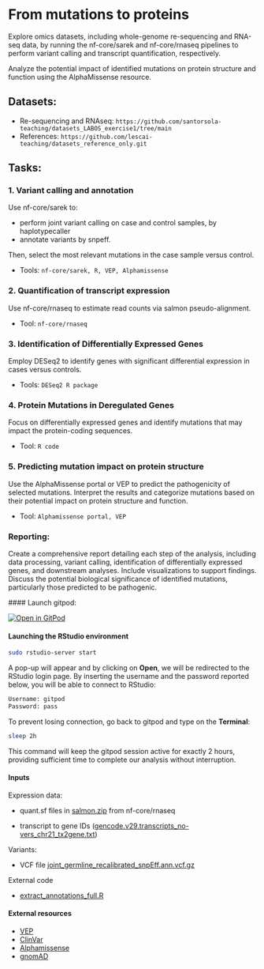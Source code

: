 # From mutations to proteins

Explore omics datasets, including whole-genome re-sequencing and RNA-seq data, by running the nf-core/sarek and nf-core/rnaseq pipelines to perform variant calling and transcript quantification, respectively.

Analyze the potential impact of identified mutations on protein structure and function using the AlphaMissense resource.


## Datasets:

- Re-sequencing and RNAseq: ```https://github.com/santorsola-teaching/datasets_LABOS_exercise1/tree/main```
- References: ```https://github.com/lescai-teaching/datasets_reference_only.git```


## Tasks:

### 1. Variant calling and annotation

Use nf-core/sarek to:
- perform  joint variant calling on case and control samples, by haplotypecaller 
- annotate variants by snpeff. 

Then, select the most relevant mutations in the case sample versus control.

- Tools: ```nf-core/sarek, R, VEP, Alphamissense```


### 2. Quantification of transcript expression

Use nf-core/rnaseq to estimate read counts via salmon pseudo-alignment.


- Tool: ```nf-core/rnaseq```


### 3. Identification of Differentially Expressed Genes

Employ DESeq2 to identify genes with significant differential expression in cases versus controls.

- Tools: ```DESeq2 R package```


### 4. Protein Mutations in Deregulated Genes


Focus on differentially expressed genes and identify mutations that may impact the protein-coding sequences.

- Tool: ```R code```


### 5. Predicting mutation impact on protein structure

Use the AlphaMissense portal or VEP to predict the pathogenicity of selected mutations.
Interpret the results and categorize mutations based on their potential impact on protein structure and function.

- Tool: ```Alphamissense portal, VEP```

### Reporting:

Create a comprehensive report detailing each step of the analysis, including data processing, variant calling, identification of differentially expressed genes, and downstream analyses. 
Include visualizations to support findings. 
Discuss the potential biological significance of identified mutations, particularly those predicted to be pathogenic.


#### Launch gitpod:

[![Open in GitPod](https://img.shields.io/badge/Gitpod-%20Open%20in%20Gitpod-908a85?logo=gitpod)](https://gitpod.io/#https://github.com/santorsola-teaching/nf-core-gitpod-run)



#### Launching the RStudio environment


```bash
sudo rstudio-server start
```

A pop-up will appear and by clicking on **Open**, we will be redirected to the RStudio login page. By inserting the username and the password reported below, you will be able to connect to RStudio:

```bash
Username: gitpod
Password: pass
```

To prevent losing connection, go back to gitpod and type on the **Terminal**:

```bash
sleep 2h
```

This command will keep the gitpod session active for exactly 2 hours, providing sufficient time to complete our analysis without interruption.


#### Inputs

Expression data:
- quant.sf files in [salmon.zip](https://github.com/santorsola-teaching/class-lab-adv-omics/tree/main/L19_from_mutation_to_protein/quant_datasets_ex1) from nf-core/rnaseq

- transcript to gene IDs ([gencode.v29.transcripts_no-vers_chr21_tx2gene.txt](https://github.com/lescai-teaching/datasets_reference_only/blob/main/trascriptome/gencode.v29.transcripts_no-vers_chr21_tx2gene.txt))

Variants:
- VCF file [joint_germline_recalibrated_snpEff.ann.vcf.gz](https://github.com/santorsola-teaching/class-lab-adv-omics/tree/main/L19_from_mutation_to_protein/vcf_datasets_ex1/)

External code
- [extract_annotations_full.R](https://github.com/santorsola-teaching/class-lab-adv-omics/blob/129ee4ce31dca55bf677f3e93ef489348370eda3/L05_reseq_prior_reporting/code/extract_annotations_full.R)





#### External resources

- [VEP](https://www.ensembl.org/Tools/VEP)
- [ClinVar](https://www.ncbi.nlm.nih.gov/clinvar/)
- [Alphamissense](https://alphamissense.hegelab.org/)
- [gnomAD](https://gnomad.broadinstitute.org/)


